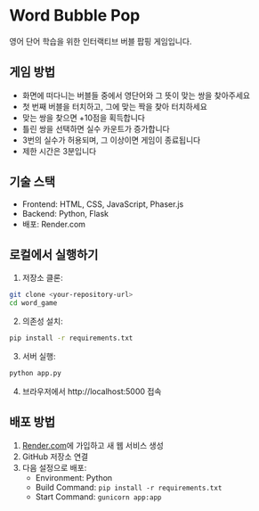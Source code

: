 # Word Bubble Pop

영어 단어 학습을 위한 인터랙티브 버블 팝핑 게임입니다.

## 게임 방법
- 화면에 떠다니는 버블들 중에서 영단어와 그 뜻이 맞는 쌍을 찾아주세요
- 첫 번째 버블을 터치하고, 그에 맞는 짝을 찾아 터치하세요
- 맞는 쌍을 찾으면 +10점을 획득합니다
- 틀린 쌍을 선택하면 실수 카운트가 증가합니다
- 3번의 실수가 허용되며, 그 이상이면 게임이 종료됩니다
- 제한 시간은 3분입니다

## 기술 스택
- Frontend: HTML, CSS, JavaScript, Phaser.js
- Backend: Python, Flask
- 배포: Render.com

## 로컬에서 실행하기

1. 저장소 클론:
```bash
git clone <your-repository-url>
cd word_game
```

2. 의존성 설치:
```bash
pip install -r requirements.txt
```

3. 서버 실행:
```bash
python app.py
```

4. 브라우저에서 http://localhost:5000 접속

## 배포 방법

1. [Render.com](https://render.com)에 가입하고 새 웹 서비스 생성
2. GitHub 저장소 연결
3. 다음 설정으로 배포:
   - Environment: Python
   - Build Command: `pip install -r requirements.txt`
   - Start Command: `gunicorn app:app`
